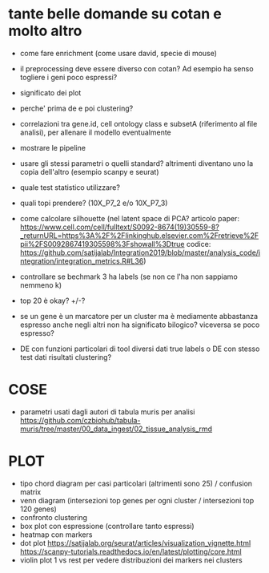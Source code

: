 # tante belle domande su cotan e molto altro

- come fare enrichment (come usare david, specie di mouse)
- il preprocessing deve essere diverso con cotan? Ad esempio ha senso togliere i geni poco espressi?
- significato dei plot
- perche' prima de e poi clustering?
- correlazioni tra gene.id, cell ontology class e subsetA (riferimento al file analisi), per allenare il modello eventualmente
- mostrare le pipeline
- usare gli stessi parametri o quelli standard? altrimenti diventano uno la copia dell'altro (esempio scanpy e seurat)
- quale test statistico utilizzare?

- quali topi prendere? (10X_P7_2 e/o 10X_P7_3)
- come calcolare silhouette (nel latent space di PCA? articolo paper: https://www.cell.com/cell/fulltext/S0092-8674(19)30559-8?_returnURL=https%3A%2F%2Flinkinghub.elsevier.com%2Fretrieve%2Fpii%2FS0092867419305598%3Fshowall%3Dtrue    codice: https://github.com/satijalab/Integration2019/blob/master/analysis_code/integration/integration_metrics.R#L36)
- controllare se bechmark 3 ha labels (se non ce l'ha non sappiamo nemmeno k)
- top 20 è okay? +/-?
- se un gene è un marcatore per un cluster ma è mediamente abbastanza espresso anche negli altri non ha significato bilogico? viceversa se poco espresso?
- DE con funzioni particolari di tool diversi dati true labels o DE con stesso test dati risultati clustering?

# COSE

- parametri usati dagli autori di tabula muris per analisi https://github.com/czbiohub/tabula-muris/tree/master/00_data_ingest/02_tissue_analysis_rmd

# PLOT

- tipo chord diagram per casi particolari (altrimenti sono 25) / confusion matrix
- venn diagram (intersezioni top genes per ogni cluster / intersezioni top 120 genes)
- confronto clustering
- box plot con espressione (controllare tanto espressi)
- heatmap con markers
- dot plot https://satijalab.org/seurat/articles/visualization_vignette.html 
   https://scanpy-tutorials.readthedocs.io/en/latest/plotting/core.html
- violin plot 1 vs rest per vedere distribuzioni dei markers nei clusters

